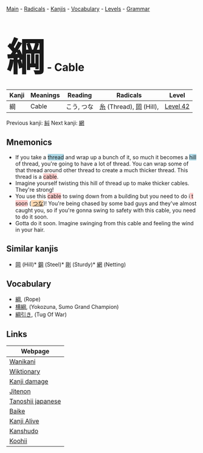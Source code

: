 <style> bigfont {font-size: 100px}</style>
[Main](../index.md) -
[Radicals](../radicals.md) -
[Kanjis](../kanjis.md) -
[Vocabulary](../vocabulary.md) -
[Levels](../levels.md) -
[Grammar](../grammar.md)
# <bigfont> 綱</bigfont> - Cable 

| Kanji | Meanings | Reading | Radicals | Level |
| --- | --- | --- | --- | --- |
| 綱 | Cable | こう, つな | [糸](../radicals/糸.md) (Thread), [岡](../radicals/岡.md) (Hill),  | [Level 42](../levels/wk_level42.md) |

Previous kanji: [糾](糾.md) Next kanji: [網](網.md) 

## Mnemonics
 * If you take a <span style="background-color:#ADD8E6"> thread</span> and wrap up a bunch of it, so much it becomes a <span style="background-color:#ADD8E6"> hill</span> of thread, you're going to have a lot of thread. You can wrap some of that thread around other thread to create a much thicker thread. This thread is a <span style="background-color:#ffcccb"> cable</span>.
* Imagine yourself twisting this hill of thread up to make thicker cables. They're strong!
* You use this <span style="background-color:#ffcccb"> cable</span> to swing down from a building but you need to do i<span style="background-color:#ffcccb"> t soon</span> (<span style="background-color:#fed8b1"> [つな](https://jisho.org/search/つな)</span>)! You're being chased by some bad guys and they've almost caught you, so if you're gonna swing to safety with this cable, you need to do it soon.
* Gotta do it soon. Imagine swinging from this cable and feeling the wind in your hair.


## Similar kanjis
 * [岡](岡.md) (Hill)* [鋼](鋼.md) (Steel)* [剛](剛.md) (Sturdy)* [網](網.md) (Netting)


## Vocabulary
 * [綱](../vocabulary/綱.md), (Rope)
* [横綱](../vocabulary/綱.md), (Yokozuna, Sumo Grand Champion)
* [綱引き](../vocabulary/綱.md), (Tug Of War)



## Links 

| Webpage |
| --- |
| [Wanikani          ](https://www.wanikani.com/kanji/綱) |
| [Wiktionary        ](https://en.wiktionary.org/wiki/綱) |
| [Kanji damage      ](http://www.kanjidamage.com/kanji/search?utf8=✓&q=綱) |
| [Jitenon           ](https://jitenon.com/kanji/綱) |
| [Tanoshii japanese ](https://www.tanoshiijapanese.com/dictionary/kanji.cfm?k=綱) |
| [Baike             ](https://baike.baidu.com/item/綱) |
| [Kanji Alive       ](https://app.kanjialive.com/綱) |
| [Kanshudo          ](https://www.kanshudo.com/searchmn?q=綱) |
| [Koohii            ](https://kanji.koohii.com/study/kanji/綱) |
